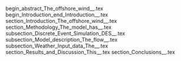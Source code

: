 begin_abstract_The_offshore_wind__.tex
begin_Introduction_end_Introduction__.tex
section_Introduction_The_offshore_wind__.tex
section_Methodology_The_model_has__.tex
subsection_Discrete_Event_Simulation_DES__.tex
subsection_Model_description_The_flow__.tex
subsection_Weather_Input_data_The__.tex
section_Results_and_Discussion_This__.tex
section_Conclusions__.tex
